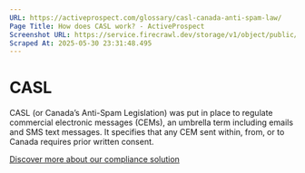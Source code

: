 ```yaml
---
URL: https://activeprospect.com/glossary/casl-canada-anti-spam-law/
Page Title: How does CASL work? - ActiveProspect
Screenshot URL: https://service.firecrawl.dev/storage/v1/object/public/media/screenshot-77be88ed-2e12-47e1-8ca5-7b63bae08a8c.png
Scraped At: 2025-05-30 23:31:48.495
---
```

# CASL

CASL (or Canada’s Anti-Spam Legislation) was put in place to regulate commercial electronic messages (CEMs), an umbrella term including emails and SMS text messages. It specifies that any CEM sent within, from, or to Canada requires prior written consent.

[Discover more about our compliance solution](https://activeprospect.com/compliance/)


